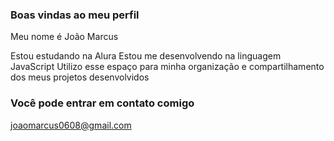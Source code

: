 ### Boas vindas ao meu perfil 

Meu nome é João Marcus

Estou estudando na Alura
Estou me desenvolvendo na linguagem JavaScript
Utilizo esse espaço para minha organização e compartilhamento dos meus projetos desenvolvidos

### Você pode entrar em contato comigo

joaomarcus0608@gmail.com
